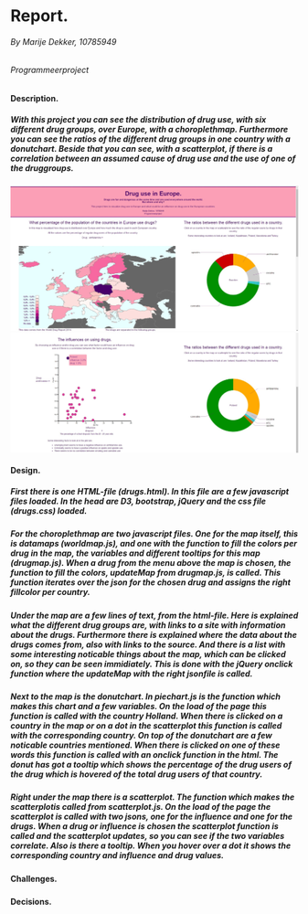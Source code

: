 # Report.
###### By Marije Dekker, 10785949
###### Programmeerproject
#### Description.
##### With this project you can see the distribution of drug use, with six different drug groups, over Europe, with a choroplethmap. Furthermore you can see the ratios of the different drug groups in one country with a donutchart. Beside that you can see, with a scatterplot, if there is a correlation between an assumed cause of drug use and the use of one of the druggroups.
![screenshot](doc/screenshot1.jpg)
![screenshot](doc/screenshot2.jpg)
#### Design.
##### First there is one HTML-file (drugs.html). In this file are a few javascript files loaded. In the head are D3, bootstrap, jQuery and the css file (drugs.css) loaded.
##### For the choroplethmap are two javascript files. One for the map itself, this is datamaps (worldmap.js), and one with the function to fill the colors per drug in the map, the variables and different tooltips for this map (drugmap.js). When a drug from the menu above the map is chosen, the function to fill the colors, updateMap from drugmap.js, is called. This function iterates over the json for the chosen drug and assigns the right fillcolor per country. 
##### Under the map are a few lines of text, from the html-file. Here is explained what the different drug groups are, with links to a site with information about the drugs. Furthermore there is explained where the data about the drugs comes from, also with links to the source. And there is a list with some interesting noticable things about the map, which can be clicked on, so they can be seen immidiately. This is done with the jQuery onclick function where the updateMap with the right jsonfile is called.
##### Next to the map is the donutchart. In piechart.js is the function which makes this chart and a few variables. On the load of the page this function is called with the country Holland. When there is clicked on a country in the map or on a dot in the scatterplot this function is called with the corresponding country. On top of the donutchart are a few noticable countries mentioned. When there is clicked on one of these words this function is called with an onclick function in the html. The donut has got a tooltip which shows the percentage of the drug users of the drug which is hovered of the total drug users of that country.
##### Right under the map there is a scatterplot. The function which makes the scatterplotis called from scatterplot.js. On the load of the page the scatterplot is called with two jsons, one for the influence and one for the drugs. When a drug or influence is chosen the scatterplot function is called and the scatterplot updates, so you can see if the two variables correlate. Also is there a tooltip. When you hover over a dot it shows the corresponding country and influence and drug values. 
#### Challenges.
#####
#### Decisions.
#####